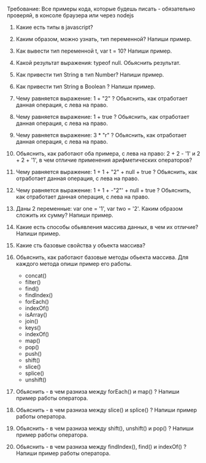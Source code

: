 Требование: Все примеры кода, которые будешь писать - обязательно проверяй, в консоле браузера или через nodejs

1. Какие есть типы в javascript? 
2. Каким образом, можно узнать, тип переменной? Напиши пример.
3. Как вывести тип переменной t, var t = 10? Напиши пример.
4. Какой результат выражения: typeof null. Обьяснить результат.
5. Как привести тип String в тип Number? Напиши пример.
6. Как привести тип String в Boolean ? Напиши пример.
7. Чему равняется выражение: 1 + "2" ? Обьяснить, как отработает данная операция, с лева на право.
8. Чему равняется выражение: 1 + true ? Обьяснить, как отработает данная операция, с лева на право.
9. Чему равняется выражение: 3 * "r" ? Обьяснить, как отработает данная операция, с лева на право.
10. Обьяснить, как работают оба примера, с лева на право: 2 + 2 - '1' и 2 + 2 + '1', в чем отличие применения арифметических операторов?
11. Чему равняется выражение: 1 + 1 + "2" + null + true ? Обьяснить, как отработает данная операция, с лева на право.
12. Чему равняется выражение: 1 + 1 + -"2"' + null + true ? Обьяснить, как отработает данная операция, с лева на право.
13. Даны 2 переменные: var one = '1', var two = '2'. Каким образом сложить их сумму?  Напиши пример.


1. Какие есть способы обьявления массива данных, в чем их отличие? Напиши пример.
2. Какие сть базовые свойства у обьекта массива?
3. Обьяснить, как работают базовые методы обьекта массива. Для каждого метода опиши пример его работы.
    - concat()	
    - filter()	
    - find()	
    - findIndex()	
    - forEach()	
    - indexOf()	
    - isArray()	
    - join()	
    - keys()	
    - indexOf()	
    - map()	
    - pop()	
    - push()	
    - shift()	
    - slice()	
    - splice()	
    - unshift()
4. Обьяснить - в чем разниза между forEach() и map() ?  Напиши пример работы оператора.
5. Обьяснить - в чем разниза между slice() и splice() ? Напиши пример работы оператора.
6. Обьяснить - в чем разниза между shift(), unshift() и pop() ? Напиши пример работы оператора.
7. Обьяснить - в чем разниза между findIndex(), find() и indexOf() ? Напиши пример работы оператора.
